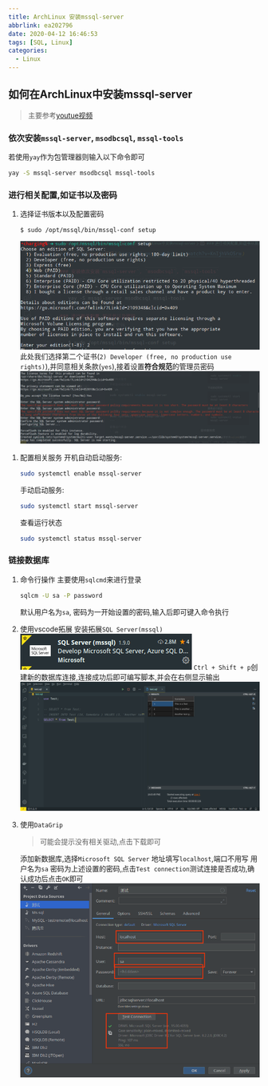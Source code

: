 ```yaml
---
title: ArchLinux 安装mssql-server
abbrlink: ea202796
date: 2020-04-12 16:46:53
tags: [SQL, Linux]
categories:
  - Linux
---
```


## 如何在ArchLinux中安装mssql-server
> 主要参考[youtue视频](https://www.youtube.com/watch?v=KnIjhVkO5rw)

### 依次安装`mssql-server`, `msodbcsql`, `mssql-tools`
   若使用`yay`作为包管理器则输入以下命令即可
   ```sh
   yay -S mssql-server msodbcsql mssql-tools
   ```

### 进行相关配置,如证书以及密码

1. 选择证书版本以及配置密码
   ```sh
   $ sudo /opt/mssql/bin/mssql-conf setup
   ```
   ![](ArchLinux-安装mssql-server/选择证书.png)
   此处我们选择第二个证书(`2) Developer (free, no production use rights)`),并同意相关条款(`yes`),接着设置**符合规范**的管理员密码
   ![](ArchLinux-安装mssql-server/设置密码.png)
<!-- more  -->
1. 配置相关服务
   开机自动启动服务:
   ```sh
   sudo systemctl enable mssql-server
   ```
   手动启动服务:
   ```sh
   sudo systemctl start mssql-server
   ```
   查看运行状态
   ```sh
   sudo systemctl status mssql-server
   ```

### 链接数据库

1. 命令行操作
   主要使用`sqlcmd`来进行登录
   ```sh
   sqlcm -U sa -P password
   ```
   默认用户名为`sa`, 密码为一开始设置的密码,输入后即可键入命令执行
2. 使用vscode拓展
   安装拓展`SQL Server(mssql)`
   ![](ArchLinux-安装mssql-server/拓展.png)
   `Ctrl + Shift + p`创建新的数据库连接,连接成功后即可编写脚本,并会在右侧显示输出
   ![](ArchLinux-安装mssql-server/VScode截图.png)
3. 使用`DataGrip`
   > 可能会提示没有相关驱动,点击下载即可
   
   添加新数据库,选择`Microsoft SQL Server`
   地址填写`localhost`,端口不用写
   用户名为`sa`
   密码为上述设置的密码,点击`Test connection`测试连接是否成功,确认成功后点击`OK`即可
   ![](ArchLinux-安装mssql-server/datagrip截图.png)
   